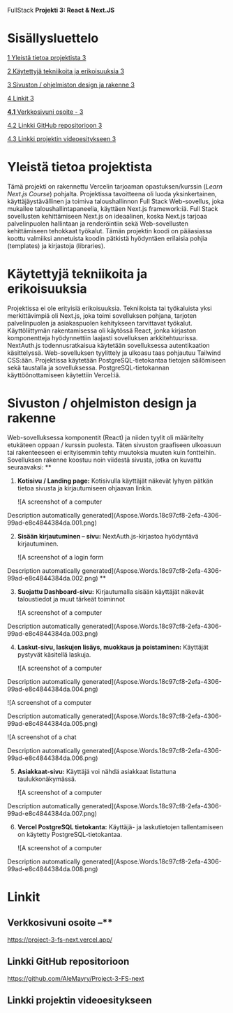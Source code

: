 FullStack **Projekti 3: React & Next.JS** 


# Sisällysluettelo

[1	Yleistä tietoa projektista	3](#_toc157605484)

[2	Käytettyjä tekniikoita ja erikoisuuksia	3](#_toc157605485)

[3	Sivuston / ohjelmiston design ja rakenne	3](#_toc157605486)

[4	Linkit	3](#_toc157605489)

[**4.1**	Verkkosivuni osoite -	3](#_toc157605490)

[4.2	Linkki GitHub repositorioon	3](#_toc157605491)

[4.3	Linkki projektin videoesitykseen	3](#_toc157605492)



# <a name="_toc119942852"></a><a name="_toc157605484"></a>Yleistä tietoa projektista
Tämä projekti on rakennettu Vercelin tarjoaman opastuksen/kurssin (*Learn Next.js Course*) pohjalta. Projektissa tavoitteena oli luoda yksinkertainen, käyttäjäystävällinen ja toimiva taloushallinnon Full Stack Web-sovellus, joka mukailee taloushallintapaneelia, käyttäen Next.js framework:iä. Full Stack sovellusten kehittämiseen Next.js on ideaalinen, koska Next.js tarjoaa palvelinpuolen hallintaan ja renderöintiin sekä Web-sovellusten kehittämiseen tehokkaat työkalut. Tämän projektin koodi on pääasiassa koottu valmiiksi annetuista koodin pätkistä hyödyntäen erilaisia pohjia (templates) ja kirjastoja (libraries).

# <a name="_toc119942853"></a><a name="_toc157605485"></a>Käytettyjä tekniikoita ja erikoisuuksia
Projektissa ei ole erityisiä erikoisuuksia. Tekniikoista tai työkaluista yksi merkittävimpiä oli Next.js, joka toimi sovelluksen pohjana, tarjoten palvelinpuolen ja asiakaspuolen kehitykseen tarvittavat työkalut. Käyttöliittymän rakentamisessa oli käytössä React, jonka kirjaston komponentteja hyödynnettiin laajasti sovelluksen arkkitehtuurissa. NextAuth.js todennusratkaisua käytetään sovelluksessa autentikaation käsittelyssä. Web-sovelluksen tyylittely ja ulkoasu taas pohjautuu Tailwind CSS:ään. Projektissa käytetään PostgreSQL-tietokantaa tietojen säilömiseen sekä taustalla ja sovelluksessa. PostgreSQL-tietokannan käyttöönottamiseen käytettiin Vercel:iä. 

# <a name="_toc119942854"></a><a name="_toc157605486"></a>Sivuston / ohjelmiston design ja rakenne
Web-sovelluksessa komponentit (React) ja niiden tyylit oli määritelty etukäteen oppaan / kurssin puolesta. Täten sivuston graafiseen ulkoasuun tai rakenteeseen ei erityisemmin tehty muutoksia muuten kuin fontteihin. Sovelluksen rakenne koostuu noin viidestä sivusta, jotka on kuvattu seuraavaksi:
**


1. **Kotisivu / Landing page:** Kotisivulla käyttäjät näkevät lyhyen pätkän tietoa sivusta ja kirjautumiseen ohjaavan linkin.

   ![A screenshot of a computer

Description automatically generated](Aspose.Words.18c97cf8-2efa-4306-99ad-e8c4844384da.001.png)

2. **Sisään kirjautuminen – sivu:** NextAuth.js-kirjastoa hyödyntävä kirjautuminen.

   ![A screenshot of a login form

Description automatically generated](Aspose.Words.18c97cf8-2efa-4306-99ad-e8c4844384da.002.png)
**


3. **Suojattu Dashboard-sivu:** Kirjautumalla sisään käyttäjät näkevät taloustiedot ja muut tärkeät toiminnot

   ![A screenshot of a computer

Description automatically generated](Aspose.Words.18c97cf8-2efa-4306-99ad-e8c4844384da.003.png)

4. **Laskut-sivu, laskujen lisäys, muokkaus ja poistaminen:** Käyttäjät pystyvät käsitellä laskuja.

   ![A screenshot of a computer

Description automatically generated](Aspose.Words.18c97cf8-2efa-4306-99ad-e8c4844384da.004.png)

   ![A screenshot of a computer

Description automatically generated](Aspose.Words.18c97cf8-2efa-4306-99ad-e8c4844384da.005.png)

   ![A screenshot of a chat

Description automatically generated](Aspose.Words.18c97cf8-2efa-4306-99ad-e8c4844384da.006.png)

5. **Asiakkaat-sivu:** Käyttäjä voi nähdä asiakkaat listattuna taulukkonäkymässä.

   ![A screenshot of a computer

Description automatically generated](Aspose.Words.18c97cf8-2efa-4306-99ad-e8c4844384da.007.png)

6. **Vercel PostgreSQL tietokanta:** Käyttäjä- ja laskutietojen tallentamiseen on käytetty PostgreSQL-tietokantaa.

   ![A screenshot of a computer

Description automatically generated](Aspose.Words.18c97cf8-2efa-4306-99ad-e8c4844384da.008.png)


# <a name="_toc157605489"></a>Linkit
## <a name="_toc157605490"></a>Verkkosivuni osoite –** 
<https://project-3-fs-next.vercel.app/> 
## <a name="_toc157605491"></a>Linkki GitHub repositorioon
<https://github.com/AleMayry/Project-3-FS-next> 
## <a name="_toc157605492"></a>Linkki projektin videoesitykseen
